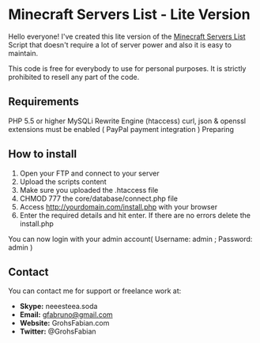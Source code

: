 # Minecraft Servers List - Lite Version

Hello everyone! I've created this lite version of the [Minecraft Servers List](https://codecanyon.net/item/minecraft-servers-list/4062368&ref=grohsfabian) Script that doesn't require a lot of server power and also it is easy to maintain. 

This code is free for everybody to use for personal purposes. It is strictly prohibited to resell any part of the code.

## Requirements

PHP 5.5 or higher
MySQLi
Rewrite Engine (htaccess)
curl, json & openssl extensions must be enabled ( PayPal payment integration )
Preparing

## How to install
1. Open your FTP and connect to your server
2. Upload the scripts content
3. Make sure you uploaded the .htaccess file
4. CHMOD 777 the core/database/connect.php file
5. Access http://yourdomain.com/install.php with your browser
6. Enter the required details and hit enter. If there are no errors delete the install.php

You can now login with your admin account( Username: admin ; Password: admin )


## Contact
You can contact me for support or freelance work at:

* **Skype:** neeesteea.soda
* **Email:** gfabruno@gmail.com
* **Website:** GrohsFabian.com
* **Twitter:** @GrohsFabian
